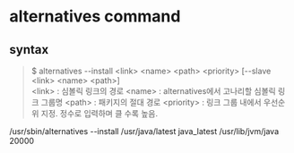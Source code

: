 alternatives command
===

## syntax
> $ alternatives --install \<link\> \<name\> \<path\> \<priority\> [--slave \<link\> \<name\> \<path\>]  
\<link\> : 심볼릭 링크의 경로
\<name\> : alternatives에서 고나리할 심볼릭 링크 그룹명
\<path\> : 패키지의 절대 경로
\<priority\> : 링크 그룹 내에서 우선순위 지정. 정수로 입력하며 클 수록 높음.

/usr/sbin/alternatives --install /usr/java/latest java_latest /usr/lib/jvm/java 20000
